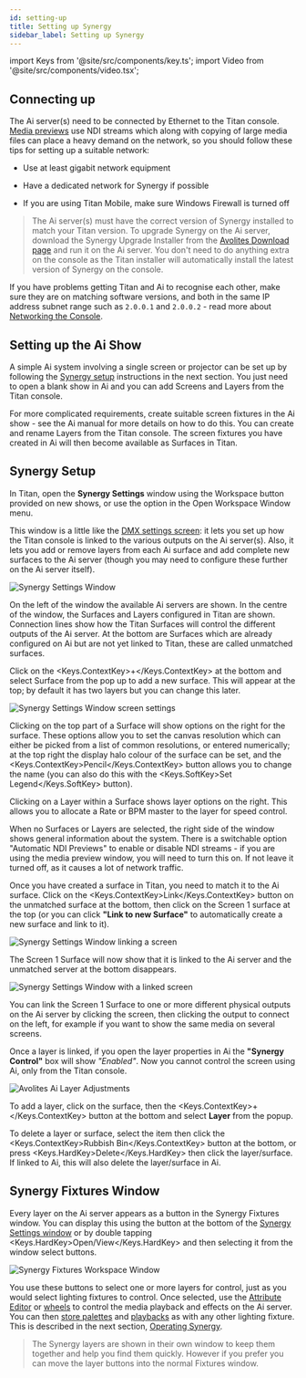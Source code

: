 ```yaml
---
id: setting-up
title: Setting up Synergy
sidebar_label: Setting up Synergy
---
```


import Keys from '@site/src/components/key.ts';
import Video from '@site/src/components/video.tsx';

Connecting up
-------------

The Ai server(s) need to be connected by Ethernet to the Titan console.
[Media previews](operating-synergy.md#media-viewer) use NDI streams which along with copying of large media
files can place a heavy demand on the network, so you should follow
these tips for setting up a suitable network:

-   Use at least gigabit network equipment

-   Have a dedicated network for Synergy if possible

-   If you are using Titan Mobile, make sure Windows Firewall is turned
    off

> The Ai server(s) must have the correct version of Synergy installed  to match your Titan version. To upgrade Synergy on the Ai server, download the Synergy Upgrade Installer from the 
[Avolites Download page](https://www.avolites.com/software/latest-version) and run it on the Ai server. You don't need to do anything extra on the console as the Titan installer will automatically install the latest version of Synergy on the console. 

If you have problems getting Titan and Ai to recognise each other, make
sure they are on matching software versions, and both in the same IP
address subnet range such as `2.0.0.1` and `2.0.0.2` - read more about [Networking the Console](../networking.md).


Setting up the Ai Show
----------------------

A simple Ai system involving a single screen or projector can be set up
by following the [Synergy setup](#synergy-setup) instructions in the next section. You
just need to open a blank show in Ai and you can add Screens and Layers
from the Titan console.

For more complicated requirements, create suitable screen fixtures in
the Ai show - see the Ai manual for more details on how to do this. You
can create and rename Layers from the Titan console. The screen fixtures
you have created in Ai will then become available as Surfaces in Titan.

Synergy Setup
-------------

In Titan, open the <strong>Synergy Settings</strong> window using the Workspace button
provided on new shows, or use the option in the Open Workspace Window
menu.

This window is a little like the [DMX settings screen](../system-settings/the-system-menu.md#dmx-settings): it lets you set up
how the Titan console is linked to the various outputs on the Ai
server(s). Also, it lets you add or remove layers from each Ai surface
and add complete new surfaces to the Ai server (though you may need to
configure these further on the Ai server itself).

![Synergy Settings Window](/docs/images/Synergy-Settings-Window.png)

On the left of the window the available Ai
servers are shown. In the centre of the window, the Surfaces and Layers
configured in Titan are shown. Connection lines show how the Titan
Surfaces will control the different outputs of the Ai server. At the
bottom are Surfaces which are already configured on Ai but are not yet
linked to Titan, these are called unmatched surfaces.

Click on the <Keys.ContextKey>+</Keys.ContextKey> at the bottom and select Surface from the pop up to add a
new surface. This will appear at the top; by default it has two layers
but you can change this later.

![Synergy Settings Window screen settings](/docs/images/Synergy-Settings-Window-screen-settings.png)

Clicking on the top part of a Surface will
show options on the right for the surface. These options allow you to
set the canvas resolution which can either be picked from a list of
common resolutions, or entered numerically; at the top right the display
halo colour of the surface can be set, and the <Keys.ContextKey>Pencil</Keys.ContextKey> button allows you
to change the name (you can also do this with the <Keys.SoftKey>Set Legend</Keys.SoftKey>
button).

Clicking on a Layer within a Surface shows layer options on the right.
This allows you to allocate a Rate or BPM master to the layer for speed
control.

When no Surfaces or Layers are selected, the right side of the window
shows general information about the system. There is a switchable option
"Automatic NDI Previews" to enable or disable NDI streams - if you are
using the media preview window, you will need to turn this on. If not
leave it turned off, as it causes a lot of network traffic.

Once you have created a surface in Titan, you need to match it to the Ai
surface. Click on the <Keys.ContextKey>Link</Keys.ContextKey> button on the unmatched surface at the
bottom, then click on the Screen 1 surface at the top (or you can click
<strong>"Link to new Surface"</strong> to automatically create a new surface and link to
it).

![Synergy Settings Window linking a screen](/docs/images/Synergy-Settings-Window-linking-a-screen.png)

The Screen 1 Surface will now show that it is linked to the Ai server and the unmatched server at the bottom disappears.

![Synergy Settings Window with a linked screen](/docs/images/Synergy-Settings-Window-with-a-linked-screen.png)

You can link the Screen 1 Surface to one or more different physical
outputs on the Ai server by clicking the screen, then clicking the
output to connect on the left, for example if you want to show the same
media on several screens.

Once a layer is linked, if you open the layer properties in Ai the
<strong>"Synergy Control"</strong> box will show <em>"Enabled"</em>. Now you cannot control the
screen using Ai, only from the Titan console.

![Avolites Ai Layer Adjustments](/docs/images/Avolites-Ai-Layer-Adjustments.png)

To add a layer, click on the surface, then the <Keys.ContextKey>+</Keys.ContextKey> button at the bottom
and select <strong>Layer</strong> from the popup.

To delete a layer or surface, select the item then click the <Keys.ContextKey>Rubbish Bin</Keys.ContextKey>
button at the bottom, or press <Keys.HardKey>Delete</Keys.HardKey> then click the layer/surface. If
linked to Ai, this will also delete the layer/surface in Ai.

Synergy Fixtures Window
-----------------------

Every layer on the Ai server appears as a button in the Synergy Fixtures
window. You can display this using the button at the bottom of the
[Synergy Settings window](#synergy-setup) or by double tapping <Keys.HardKey>Open/View</Keys.HardKey>
and then selecting it from the window select buttons.

![Synergy Fixtures Workspace Window](/docs/images/Synergy-Fixtures-Workspace-Window.png)

You use these buttons to select one or more layers for control, just as
you would select lighting fixtures to control. Once selected, use the
[Attribute Editor](operating-synergy.md#attribute-editor-for-controlling-ai-layers) or [wheels](../controlling-fixtures/changing-fixture-attributes.md#changing-attributes-using-the-wheels) to control the media playback and effects on
the Ai server. You can then [store palettes](../palettes/creating-palettes.md) and [playbacks](../cues/creating-a-cue.md#creating-a-cue) as with any
other lighting fixture. This is described in the next section, [Operating Synergy](operating-synergy.md).

> The Synergy layers are shown in their own window to keep them
together and help you find them quickly. However if you prefer you
can move the layer buttons into the normal Fixtures window.
